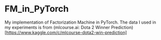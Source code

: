 # FM_in_PyTorch
My implementation of Factorization Machine in PyTorch.
The data I used in my experiments is from (mlcourse.ai: Dota 2 Winner Prediction)[https://www.kaggle.com/c/mlcourse-dota2-win-prediction]
